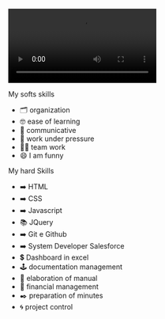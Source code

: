 ![profile_Dark](https://user-images.githubusercontent.com/78382773/173171490-d5271b8f-f216-44ff-a504-1e54d9920f66.mp4)


My softs skills

- 🗂️ organization
- 🤓 ease of learning
- 📢 communicative
- 👷 work under pressure
- 🤝🏽 team work
- 😄 I am funny

My hard Skills 

- ➡️ HTML
- ➡️ CSS
- ➡️ Javascript
- 📚 JQuery
- ➡️ Git e Github
- ➡️ System Developer Salesforce
-  💲 Dashboard in excel
- 🕹️ documentation management
- 📝 elaboration of manual
- 📓 financial management
- ✒️ preparation of minutes
- 🌀 project control
